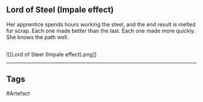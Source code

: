 ## Lord of Steel (Impale effect)
Her apprentice spends hours working the steel,
and the end result is melted for scrap.
Each one made better than the last.
Each one made more quickly.
She knows the path well.
## 
![[Lord of Steel (Impale effect).png]]

---
## Tags
#Artefact